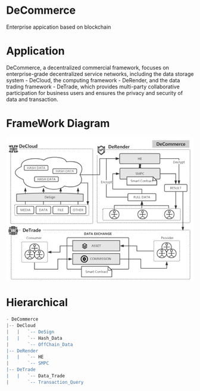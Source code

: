 # DeCommerce
Enterprise appication based on blockchain

# Application  

DeCommerce, a decentralized commercial framework, focuses on enterprise-grade decentralized service networks, including the data storage system - DeCloud, the computing framework - DeRender, and the data trading framework - DeTrade, which provides multi-party collaborative participation for business users and ensures the privacy and security of data and transaction. 

# FrameWork Diagram 

![DeComFrame](Pic/DeComFrame.png)


# Hierarchical 

```js
- DeCommerce
|-- DeCloud
|   |   `-- DeSign
|   |   `-- Hash_Data
|       `-- OffChain_Data
|-- DeRender
|   |   `-- HE
|       `-- SMPC
|-- DeTrade
|   |   `-- Data_Trade
|       `-- Transaction_Query
```
